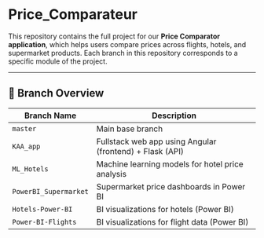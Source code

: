 # Price_Comparateur

This repository contains the full project for our **Price Comparator application**, which helps users compare prices across flights, hotels, and supermarket products. Each branch in this repository corresponds to a specific module of the project.

---

## 🌿 Branch Overview

| Branch Name           | Description                                                |
|-----------------------|------------------------------------------------------------|
| `master`              | Main base branch                                           |
| `KAA_app`             | Fullstack web app using Angular (frontend) + Flask (API)   |
| `ML_Hotels`           | Machine learning models for hotel price analysis           |
| `PowerBI_Supermarket` | Supermarket price dashboards in Power BI                  |
| `Hotels-Power-BI`     | BI visualizations for hotels (Power BI)                    |
| `Power-BI-Flights`    | BI visualizations for flight data (Power BI)               |
